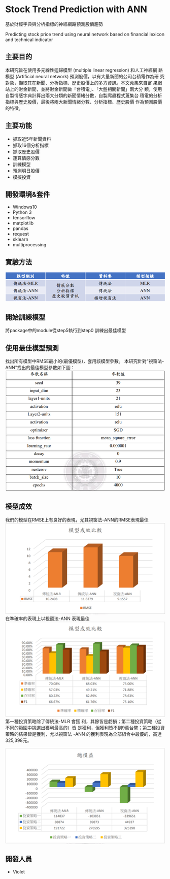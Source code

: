 # Stock Trend Prediction with ANN 
基於財經字典與分析指標的神經網路預測股價趨勢

Predicting stock price trend using neural network based on financial lexicon and technical indicator

## 主要目的
本研究旨在使用多元線性迴歸模型 (multiple linear regression) 和人工神經網
路模型 (Artificial neural network) 預測股價，以有大量新聞的公司台積電作為研
究對象，擷取其在新聞、分析指標、歷史股價上的多方資訊。本文蒐集來自富
果網站上的財金新聞，並將財金新聞做「台積電」、「大盤相關新聞」兩大分
類，使用自製情感字典計算出兩大分類的新聞情緒分數，自製爬蟲程式蒐集台
積電的分析指標與歷史股價，最後將兩大新聞情緒分數、分析指標、歷史股價
作為預測股價的特徵。



## 主要功能
+ 抓取近5年新聞資料
+ 抓取16個分析指標
+ 抓取歷史股價
+ 運算情感分數
+ 訓練模型
+ 預測明日股價
+ 模擬投資

## 開發環境&套件
+ Windows10
+ Python 3
+ tensorflow
+ matplotlib
+ pandas
+ request
+ sklearn
+ multiprocessing

## 實驗方法
![實驗方法](img/AllMethods.png)

## 開始訓練模型
將package中的module從step5執行到step0
訓練出最佳模型

## 使用最佳模型預測
找出所有模型中RMSE最小的(最優模型)，套用該模型參數。
本研究針對"視窗法-ANN"找出的最佳模型參數如下圖：
![best-model](img/BestModelPatameter.png)

## 模型成效
我們的模型在RMSE上有良好的表現，尤其視窗法-ANN的RMSE表現最佳
![model_performance_RMSE](img/RMSEComparison.png)
在準確率的表現上以視窗法-ANN 表現最佳
![model performance_f1](img/ModelF1ScoreComparison.png)
第一種投資策略除了傳統法-MLR 會獲
利，其餘皆是虧損；第二種投資策略（從不同的範圍中挑選出獲利最高的）皆
是獲利，但獲利皆不到9萬台幣；第三種投資策略的結果皆是獲利，尤以視窗法
-ANN 的獲利表現為全部組合中最優的，高達325,398元。

![Comparison of income](img/IncomeComparison.png)


## 開發人員
+ Violet


